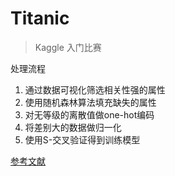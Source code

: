 # Titanic
> Kaggle 入门比赛

处理流程  

1. 通过数据可视化筛选相关性强的属性
2. 使用随机森林算法填充缺失的属性
3. 对无等级的离散值做one-hot编码
4. 将差别大的数据做归一化
5. 使用S-交叉验证得到训练模型

[参考文献](http://blog.csdn.net/han_xiaoyang/article/details/49797143)

